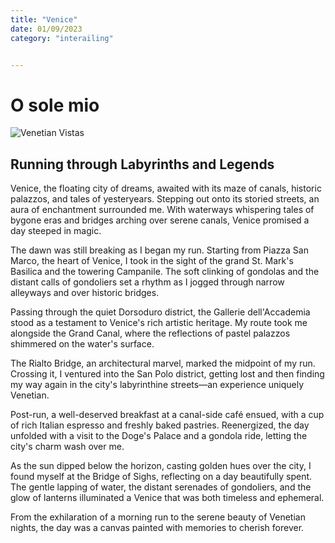 ```yaml
---
title: "Venice" 
date: 01/09/2023
category: "interailing"


---
```


# O sole mio

![Venetian Vistas](/images/venice.jpg)

## Running through Labyrinths and Legends

Venice, the floating city of dreams, awaited with its maze of canals, historic palazzos, and tales of yesteryears. Stepping out onto its storied streets, an aura of enchantment surrounded me. With waterways whispering tales of bygone eras and bridges arching over serene canals, Venice promised a day steeped in magic.

The dawn was still breaking as I began my run. Starting from Piazza San Marco, the heart of Venice, I took in the sight of the grand St. Mark's Basilica and the towering Campanile. The soft clinking of gondolas and the distant calls of gondoliers set a rhythm as I jogged through narrow alleyways and over historic bridges.

Passing through the quiet Dorsoduro district, the Gallerie dell'Accademia stood as a testament to Venice's rich artistic heritage. My route took me alongside the Grand Canal, where the reflections of pastel palazzos shimmered on the water's surface.

The Rialto Bridge, an architectural marvel, marked the midpoint of my run. Crossing it, I ventured into the San Polo district, getting lost and then finding my way again in the city's labyrinthine streets—an experience uniquely Venetian.

Post-run, a well-deserved breakfast at a canal-side café ensued, with a cup of rich Italian espresso and freshly baked pastries. Reenergized, the day unfolded with a visit to the Doge's Palace and a gondola ride, letting the city's charm wash over me.

As the sun dipped below the horizon, casting golden hues over the city, I found myself at the Bridge of Sighs, reflecting on a day beautifully spent. The gentle lapping of water, the distant serenades of gondoliers, and the glow of lanterns illuminated a Venice that was both timeless and ephemeral.

From the exhilaration of a morning run to the serene beauty of Venetian nights, the day was a canvas painted with memories to cherish forever.
